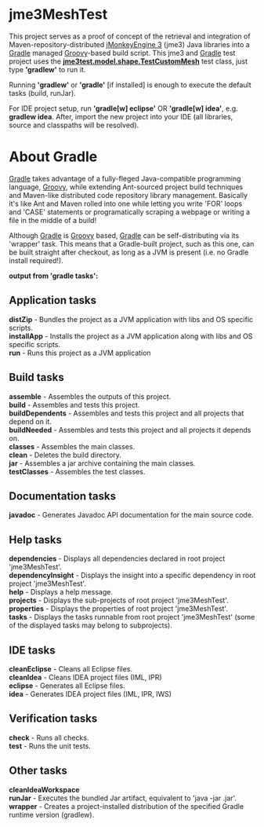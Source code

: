 # jme3MeshTest

This project serves as a proof of concept of the retrieval and integration of Maven-repository-distributed [jMonkeyEngine 3][3] (jme3) Java libraries into a [Gradle][1] managed [Groovy][2]-based build script. This jme3 and [Gradle][1] test project uses the **[jme3test.model.shape.TestCustomMesh][4]** test class, just type **'gradlew'** to run it.

Running **'gradlew'** or **'gradle'** [if installed] is enough to execute the default tasks (build, runJar).  
  
For IDE project setup, run **'gradle[w] eclipse'** OR **'gradle[w] idea'**, e.g. **gradlew idea**. After, import the new project into your IDE (all libraries, source and classpaths will be resolved).  

# About Gradle

[Gradle][2] takes advantage of a fully-fleged Java-compatible programming language, [Groovy][2], while extending Ant-sourced project build techniques and Maven-like distributed code repository library management. Basically it's like Ant and Maven rolled into one while letting you write 'FOR' loops and 'CASE' statements or programatically scraping a webpage or writing a file in the middle of a build!

Although [Gradle][1] is [Groovy][2] based, [Gradle][1] can be self-distributing via its 'wrapper' task. This means that a Gradle-built project, such as this one, can be built straight after checkout, as long as a JVM is present (i.e. no Gradle install required!).

**output from 'gradle tasks':**

Application tasks
-----------------
**distZip** - Bundles the project as a JVM application with libs and OS specific scripts.  
**installApp** - Installs the project as a JVM application along with libs and OS specific scripts.  
**run** - Runs this project as a JVM application

Build tasks
-----------
**assemble** - Assembles the outputs of this project.  
**build** - Assembles and tests this project.  
**buildDependents** - Assembles and tests this project and all projects that depend on it.  
**buildNeeded** - Assembles and tests this project and all projects it depends on.  
**classes** - Assembles the main classes.  
**clean** - Deletes the build directory.  
**jar** - Assembles a jar archive containing the main classes.  
**testClasses** - Assembles the test classes.  

Documentation tasks
-------------------
**javadoc** - Generates Javadoc API documentation for the main source code.  

Help tasks
----------
**dependencies** - Displays all dependencies declared in root project 'jme3MeshTest'.  
**dependencyInsight** - Displays the insight into a specific dependency in root project 'jme3MeshTest'.  
**help** - Displays a help message.  
**projects** - Displays the sub-projects of root project 'jme3MeshTest'.  
**properties** - Displays the properties of root project 'jme3MeshTest'.  
**tasks** - Displays the tasks runnable from root project 'jme3MeshTest' (some of the displayed tasks may belong to subprojects).  

IDE tasks
---------
**cleanEclipse** - Cleans all Eclipse files.  
**cleanIdea** - Cleans IDEA project files (IML, IPR)  
**eclipse** - Generates all Eclipse files.  
**idea** - Generates IDEA project files (IML, IPR, IWS)

Verification tasks
------------------
**check** - Runs all checks.  
**test** - Runs the unit tests.  

Other tasks
-----------
**cleanIdeaWorkspace**  
**runJar** - Executes the bundled Jar artifact, equivalent to 'java -jar <executable>.jar'.  
**wrapper** - Creates a project-installed distribution of the specified Gradle runtime version (gradlew).  

[1]: http://www.gradle.org
[2]: http://groovy.codehaus.org
[3]: http://www.jmonkeyengine.org
[4]: https://code.google.com/p/jmonkeyengine/source/browse/trunk/engine/src/test/jme3test/model/shape/TestCustomMesh.java
